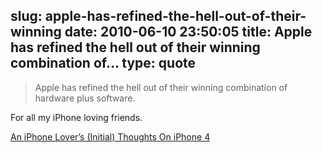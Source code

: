 slug: apple-has-refined-the-hell-out-of-their-winning
date: 2010-06-10 23:50:05
title: Apple has refined the hell out of their winning combination of...
type: quote
---

> Apple has refined the hell out of their winning combination of hardware plus software.

For all my iPhone loving friends.

 [An iPhone Lover’s (Initial) Thoughts On iPhone 4](http://techcrunch.com/2010/06/08/initial-iphone-4-review/)
